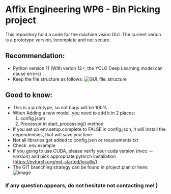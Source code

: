 # Affix Engineering WP6 - Bin Picking project
This repository hold a code for the machine vision GUI. 
The current verion is a prototype version, incomplete and not secure.

## Recommendation:
+ Python version 11 (With verion 12+, the YOLO Deep Learning model can cause errors)
+ Keep the file structure as follows:
  ![GUI_file_structure](https://github.com/user-attachments/assets/c4867013-5cd0-408b-bf4e-e61dbbb17cae)

## Good to know:
+ This is a prototype, so not bugs will be 100%
+ When Adding a new model, you need to add it in 2 places:
  1. config.jsom
  2. Processor in start_processing() method
+ If you set up env.setup.complete to FALSE in config.json, it will install the dependencies, that will save you time
+ Not all libraries got added to config.json or requirements.txt
+ Check .env.example
+ If you going to use CUDA, please verify your cuda version (*nvcc --version*) and pick appropriate pytorch installation (https://pytorch.org/get-started/locally/) 
+ The GIT branching strategy can be found in project plan or here:
  ![image](https://github.com/user-attachments/assets/ffba0148-acfa-47ab-9234-22da053e7e3b)

### If any question appears, do not hesitate not contacting me! )
